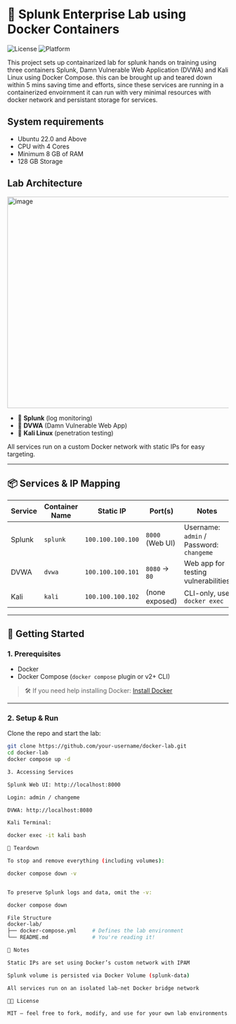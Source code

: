 
# 🧪 Splunk Enterprise Lab using Docker Containers

![License](https://img.shields.io/badge/License-MIT-yellow.svg)
![Platform](https://img.shields.io/badge/Platform-Linux-blue.svg)

This project sets up containarized lab for splunk hands on training using three containers Splunk, Damn Vulnerable Web Application (DVWA) and Kali Linux using Docker Compose. this can be brought up and teared down within 5 mins saving time and efforts, since these services are running in a containerized envoirnment it can run with very minimal resources with docker network and persistant storage for services.

## System requirements

* Ubuntu 22.0 and Above
* CPU with 4 Cores 
* Minimum 8 GB of RAM
* 128 GB Storage

## Lab Architecture

<img width="741" height="481" alt="image" src="https://github.com/user-attachments/assets/4a8d6de5-8bd0-40db-acd5-3dd37a8291e5" />


- 🐳 **Splunk** (log monitoring)
- 🔐 **DVWA** (Damn Vulnerable Web App)
- 🐚 **Kali Linux** (penetration testing)

All services run on a custom Docker network with static IPs for easy targeting.

---

## 📦 Services & IP Mapping

| Service | Container Name | Static IP         | Port(s)             | Notes                     |
|---------|----------------|-------------------|----------------------|---------------------------|
| Splunk  | `splunk`       | `100.100.100.100` | `8000` (Web UI)      | Username: `admin` / Password: `changeme` |
| DVWA    | `dvwa`         | `100.100.100.101` | `8080` → `80`        | Web app for testing vulnerabilities |
| Kali    | `kali`         | `100.100.100.102` | (none exposed)       | CLI-only, use `docker exec` |

---

## 🚀 Getting Started

### 1. Prerequisites

- Docker
- Docker Compose (`docker compose` plugin or v2+ CLI)

> 🛠️ If you need help installing Docker: [Install Docker](https://docs.docker.com/get-docker/)

---

### 2. Setup & Run

Clone the repo and start the lab:

```bash
git clone https://github.com/your-username/docker-lab.git
cd docker-lab
docker compose up -d

3. Accessing Services

Splunk Web UI: http://localhost:8000

Login: admin / changeme

DVWA: http://localhost:8080

Kali Terminal:

docker exec -it kali bash

🧼 Teardown

To stop and remove everything (including volumes):

docker compose down -v


To preserve Splunk logs and data, omit the -v:

docker compose down

File Structure
docker-lab/
├── docker-compose.yml     # Defines the lab environment
└── README.md              # You're reading it!

📝 Notes

Static IPs are set using Docker’s custom network with IPAM

Splunk volume is persisted via Docker Volume (splunk-data)

All services run on an isolated lab-net Docker bridge network

🧑‍💻 License

MIT — feel free to fork, modify, and use for your own lab environments.

